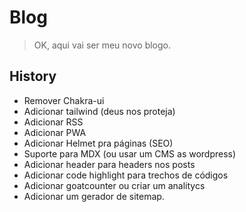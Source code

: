 # Blog
> OK, aqui vai ser meu novo blogo.

## History
- Remover Chakra-ui
- Adicionar tailwind (deus nos proteja)
- Adicionar RSS
- Adicionar PWA
- Adicionar Helmet pra páginas (SEO)
- Suporte para MDX (ou usar um CMS as wordpress)
- Adicionar header para headers nos posts
- Adicionar code highlight para trechos de códigos
- Adicionar goatcounter ou criar um analitycs
- Adicionar um gerador de sitemap.
